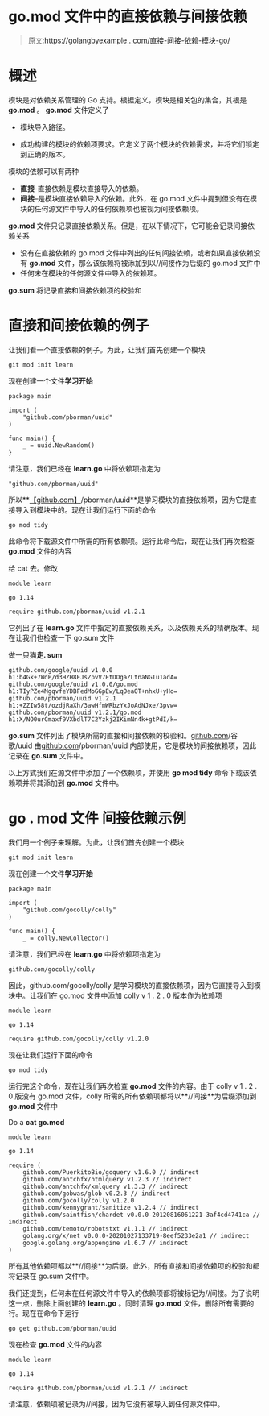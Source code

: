 # go.mod 文件中的直接依赖与间接依赖

> 原文:[https://golangbyexample . com/直接-间接-依赖-模块-go/](https://golangbyexample.com/direct-indirect-dependency-module-go/)

# **概述**

模块是对依赖关系管理的 Go 支持。根据定义，模块是相关包的集合，其根是 **go.mod** 。 **go.mod** 文件定义了

*   模块导入路径。

*   成功构建的模块的依赖项要求。它定义了两个模块的依赖需求，并将它们锁定到正确的版本。

模块的依赖可以有两种

*   **直接**-直接依赖是模块直接导入的依赖。
*   **间接**–是模块直接依赖导入的依赖。此外，在 go.mod 文件中提到但没有在模块的任何源文件中导入的任何依赖项也被视为间接依赖项。

**go.mod** 文件只记录直接依赖关系。但是，在以下情况下，它可能会记录间接依赖关系

*   没有在直接依赖的 go.mod 文件中列出的任何间接依赖，或者如果直接依赖没有 **go.mod** 文件，那么该依赖将被添加到以//间接作为后缀的 go.mod 文件中
*   任何未在模块的任何源文件中导入的依赖项。

**go.sum** 将记录直接和间接依赖项的校验和

# **直接和间接依赖的例子**

让我们看一个直接依赖的例子。为此，让我们首先创建一个模块

```
git mod init learn
```

现在创建一个文件**学习开始**

```
package main

import (
	"github.com/pborman/uuid"
)

func main() {
	_ = uuid.NewRandom()
}
```

请注意，我们已经在 **learn.go** 中将依赖项指定为

```
"github.com/pborman/uuid"
```

所以**[【github.com】](http://github.com)/pborman/uuid**是学习模块的直接依赖项，因为它是直接导入到模块中的。现在让我们运行下面的命令

```
go mod tidy
```

此命令将下载源文件中所需的所有依赖项。运行此命令后，现在让我们再次检查 **go.mod** 文件的内容

给 cat 去。修改

```
module learn

go 1.14

require github.com/pborman/uuid v1.2.1
```

它列出了在 **learn.go** 文件中指定的直接依赖关系，以及依赖关系的精确版本。现在让我们也检查一下 go.sum 文件

做一只猫**走. sum**

```
github.com/google/uuid v1.0.0 h1:b4Gk+7WdP/d3HZH8EJsZpvV7EtDOgaZLtnaNGIu1adA=
github.com/google/uuid v1.0.0/go.mod h1:TIyPZe4MgqvfeYDBFedMoGGpEw/LqOeaOT+nhxU+yHo=
github.com/pborman/uuid v1.2.1 h1:+ZZIw58t/ozdjRaXh/3awHfmWRbzYxJoAdNJxe/3pvw=
github.com/pborman/uuid v1.2.1/go.mod h1:X/NO0urCmaxf9VXbdlT7C2Yzkj2IKimNn4k+gtPdI/k=
```

**go.sum** 文件列出了模块所需的直接和间接依赖的校验和。[github.com](http://github.com)/谷歌/uuid 由[github.com](http://github.com)/pborman/uuid 内部使用，它是模块的间接依赖项，因此记录在 **go.sum** 文件中。

以上方式我们在源文件中添加了一个依赖项，并使用 **go mod tidy** 命令下载该依赖项并将其添加到 **go.mod** 文件中。

# **go . mod 文件** 间接依赖示例

我们用一个例子来理解。为此，让我们首先创建一个模块

```
git mod init learn
```

现在创建一个文件**学习开始**

```
package main

import (
	"github.com/gocolly/colly"
)

func main() {
	_ = colly.NewCollector()
```

请注意，我们已经在 **learn.go** 中将依赖项指定为

```
github.com/gocolly/colly
```

因此，github.com/gocolly/colly 是学习模块的直接依赖项，因为它直接导入到模块中。让我们在 go.mod 文件中添加 colly v 1 . 2 . 0 版本作为依赖项

```
module learn

go 1.14

require	github.com/gocolly/colly v1.2.0
```

现在让我们运行下面的命令

```
go mod tidy
```

运行完这个命令，现在让我们再次检查 **go.mod** 文件的内容。由于 colly v 1 . 2 . 0 版没有 go.mod 文件，colly 所需的所有依赖项都将以**//间接**为后缀添加到 **go.mod** 文件中

Do a **cat go.mod**

```
module learn

go 1.14

require (
	github.com/PuerkitoBio/goquery v1.6.0 // indirect
	github.com/antchfx/htmlquery v1.2.3 // indirect
	github.com/antchfx/xmlquery v1.3.3 // indirect
	github.com/gobwas/glob v0.2.3 // indirect
	github.com/gocolly/colly v1.2.0
	github.com/kennygrant/sanitize v1.2.4 // indirect
	github.com/saintfish/chardet v0.0.0-20120816061221-3af4cd4741ca // indirect
	github.com/temoto/robotstxt v1.1.1 // indirect
	golang.org/x/net v0.0.0-20201027133719-8eef5233e2a1 // indirect
	google.golang.org/appengine v1.6.7 // indirect
)
```

所有其他依赖项都以**//间接**为后缀。此外，所有直接和间接依赖项的校验和都将记录在 go.sum 文件中。

我们还提到，任何未在任何源文件中导入的依赖项都将被标记为//间接。为了说明这一点，删除上面创建的 **learn.go** 。同时清理 **go.mod** 文件，删除所有需要的行。现在在命令下运行

```
go get github.com/pborman/uuid
```

现在检查 **go.mod** 文件的内容

```
module learn

go 1.14

require github.com/pborman/uuid v1.2.1 // indirect
```

请注意，依赖项被记录为//间接，因为它没有被导入到任何源文件中。
